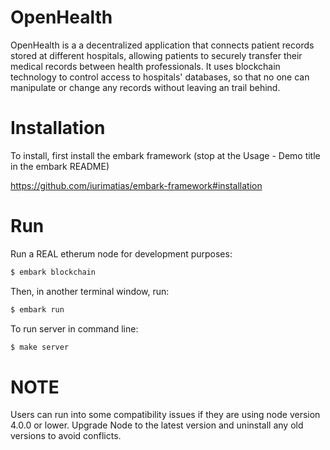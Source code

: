 # OpenHealth

OpenHealth is a a decentralized application that connects patient records stored at different hospitals, allowing patients to securely transfer their medical records between health professionals.  It uses blockchain technology to control access to hospitals' databases, so that no one can manipulate or change any records without leaving an trail behind. 


# Installation

To install, first install the embark framework (stop at the Usage - Demo title in the embark README)

https://github.com/iurimatias/embark-framework#installation


# Run 

Run a REAL etherum node for development purposes:

```Bash
$ embark blockchain
```

Then, in another terminal window, run:

```Bash
$ embark run
```

To run server in command line:

```Bash
$ make server
```

# NOTE

Users can run into some compatibility issues if they are using node version 4.0.0 or lower. Upgrade Node to the latest version and uninstall any old versions to avoid conflicts.
